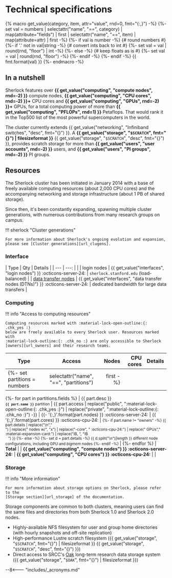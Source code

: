# Technical specifications

{% macro get_value(category, item, attr="value", rnd=0, fmt="{:,}") -%}
    {%- set val = numbers | selectattr("name", "==", category)
                          | map(attribute="fields") | first
                          | selectattr("name", "==", item)
                          | map(attribute=attr) | first -%}
    {%- if val is number -%} {# round numbers #}
        {%- if '.' not in val|string -%} {# convert ints back to int #}
            {%- set val = val | round(rnd, "floor") | int -%}
        {%- else -%} {# keep floats as is #}
            {%- set val = val | round(rnd, "floor") -%}
        {%- endif -%}
    {%- endif -%}
    {{ fmt.format(val) }}
{%- endmacro -%}


## In a nutshell

Sherlock features over **{{ get_value("computing", "compute nodes", rnd=-2)
}}** compute nodes, **{{ get_value("computing", "CPU cores", rnd=-2) }}+** CPU
cores and **{{ get_value("computing", "GPUs", rnd=-2) }}+** GPUs, for a total
computing power of more than **{{ get_value("computing", "PFLOPs", rnd=1) }}**
Petaflops. That would rank it in the Top500 list of the most powerful
supercomputers in the world.

The cluster currently extends {{ get_value("networking", "Infiniband switches",
"desc", fmt="{}") }}. A **{{ get_value("storage", "`$SCRATCH`", fmt="{}") |
filesizeformat }}** {{ get_value("storage", "`$SCRATCH`", "desc", fmt="{}") }},
provides scratch storage for more than **{{ get_value("users", "user accounts",
rnd=-2) }}** users, and **{{ get_value("users", "PI groups", rnd=-2) }}** PI
groups.


## Resources

The Sherlock cluster has been initiated in January 2014 with a base of freely
available computing resources (about 2,000 CPU cores) and the accompanying
networking and storage infrastructure (about 1 PB of shared storage).

Since then, it's been constantly expanding, spawning multiple cluster
generations, with numerous contributions from many research groups on campus.

!!! sherlock "Cluster generations"

    For more information about Sherlock's ongoing evolution and expansion,
    please see [Cluster generations][url_clugens].

### Interface

| Type           | Qty  | Details |
| ---            | ---: |         |
| login nodes    | {{ get_value("interfaces", "login nodes") }} :octicons-server-24: | `sherlock.stanford.edu` (load-balanced) |
| [data transfer nodes][url_dtn] | {{ get_value("interfaces", "data transfer nodes (DTNs)") }} :octicons-server-24: | dedicated bandwidth for large data transfers |

### Computing

!!! info "Access to computing resources"

    Computing resources marked with :material-lock-open-outline:{: .chk_yes :}
    below are freely available to every Sherlock user. Resources marked with
    :material-lock-outline:{: .chk_no :} are only accessible to Sherlock
    [owners][url_owners] and their research teams.



<style>
th:nth-child(2)  { min-width: 0 !important;
</style>

| Type  | Access | Nodes | CPU cores | Details |
| ---   | :---:   | ---:  | ---:      | ---     |
{%- set partitions = numbers | selectattr("name", "==", "partitions") | first -%}
{%- for part in partitions.fields %}
| {{ part.desc }}<br/><small>**`{{ part.name }}`** partition</small>  | {{ part.access
        | replace("public",  ":material-lock-open-outline:{: .chk_yes :}")
        | replace("private", ":material-lock-outline:{: .chk_no :}") -}}
| {{- '{:,}'.format(part.nodes) }} :octicons-server-24: | {{ '{:,}'.format(part.cores) }} :octicons-cpu-24: | <small>
    {%- if part.name != "owners" -%}
        {{ part.details | replace("\n","<br/>")
                        | replace(" nodes w/", "x")
                        | replace("-core", " :octicons-cpu-24:")
                        | replace(" GPUs"," :material-expansion-card:")
                        | replace("IB, ", "IB<br/><span style='visibility: hidden'>- </span>")
        }}
    {%- else -%}
        {%- set d = part.details -%}
        {{ d.split("\n")|length }} different node configurations, including GPU and _bigmem_ nodes
    {%- endif -%}
</small> |
{%- endfor %}
| **Total** | | **{{ get_value("computing", "compute nodes") }} :octicons-server-24:** | **{{ get_value("computing", "CPU cores") }} :octicons-cpu-24:** | |



### Storage

!!! info "More information"

    For more information about storage options on Sherlock, please refer to the
    [Storage section][url_storage] of the documentation.

Storage components are common to both clusters, meaning users can find the same
files and directories from both Sherlock 1.0 and Sherlock 2.0 nodes.

* Highly-available NFS filesystem for user and group home directories (with
  hourly snapshots and off-site replication)
* High-performance Lustre scratch filesystem ({{ get_value("storage",
  "`$SCRATCH`", fmt="{}") | filesizeformat }} {{ get_value("storage",
  "`$SCRATCH`", "desc", fmt="{}") }})
* Direct access to SRCC's [Oak][url_oak] long-term research data storage system
  ({{ get_value("storage", "`$OAK`", fmt="{}") | filesizeformat }})



[comment]: #  (link URLs -----------------------------------------------------)
[url_status]:  https://status.sherlock.stanford.edu
[url_gpus]:    /docs/user-guide/gpu
[url_storage]: /docs/storage
[url_dtn]:     /docs/storage/data-transfer#data-transfer-node-dtn
[url_oak]:     //uit.stanford.edu/service/oak-storage
[url_clugens]: /docs/overview/concepts/#cluster-generations
[url_owners]:  /docs/overview/concepts/#investing-in-sherlock



--8<--- "includes/_acronyms.md"
